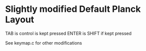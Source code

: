# Slightly modified Default Planck Layout

TAB is control is kept pressed
ENTER is SHIFT if kept pressed

See keymap.c for other modifications
